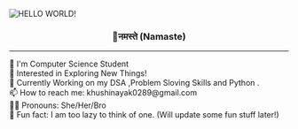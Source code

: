 ![HELLO WORLD!](https://user-images.githubusercontent.com/107036687/178722466-0f543396-d96b-4744-a87f-f5789740d03e.gif)
<p align="center">
<h3 align ="center"><b>🙏नमस्ते (Namaste)</b></h3>

</p>
<hr>
👋 I'm Computer Science Student<br> 
👀 Interested in Exploring New Things! <br>
🌱 Currently Working on my DSA ,Problem Sloving Skills and Python .<br>
📫 How to reach me: khushinayak0289@gmail.com <br>
👩‍💻 Pronouns: She/Her/Bro<br>
🐢 Fun fact: I am too lazy to think of one. (Will update some fun stuff later!)
